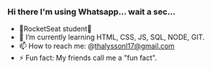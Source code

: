 ### </b>Hi there</b> I'm using Whatsapp... wait a sec...

- 🚀RocketSeat student🚀
- 🌱 I’m currently learning HTML, CSS, JS, SQL, NODE, GIT.
- 📫 How to reach me: @thalyssonl17@gmail.com
- ⚡ Fun fact: My friends call me a "fun fact".

